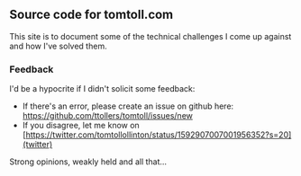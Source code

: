 ## Source code for tomtoll.com

This site is to document some of the technical challenges I come up against and how I've solved them.

### Feedback
I'd be a hypocrite if I didn't solicit some feedback:
- If there's an error, please create an issue on github here: https://github.com/ttollers/tomtoll/issues/new
- If you disagree, let me know on [https://twitter.com/tomtollollinton/status/1592907007001956352?s=20](twitter)

Strong opinions, weakly held and all that...
